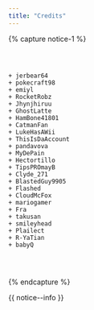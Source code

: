 ```yaml
---
title: "Credits"
---
```

{% capture notice-1 %}<pre>

    + jerbear64
    + pokecraft98
    + emiyl
    + RocketRobz
    + Jhynjhiruu
    + GhostLatte
    + HamBone41801
    + CatmanFan
    + LukeHasAWii
    + ThisIsDaAccount
    + pandavova
    + MyDePain
    + Hectortillo
    + TipsPROmayB
    + Clyde_271
    + BlastedGuy9905
    + Flashed
    + CloudMcFox
    + mariogamer
    + Fra
    + takusan
    + smileyhead
    + Plailect
    + R-YaTian
    + babyQ

</pre>{% endcapture %}

<div class="notice">{{ notice--info }}</div>
